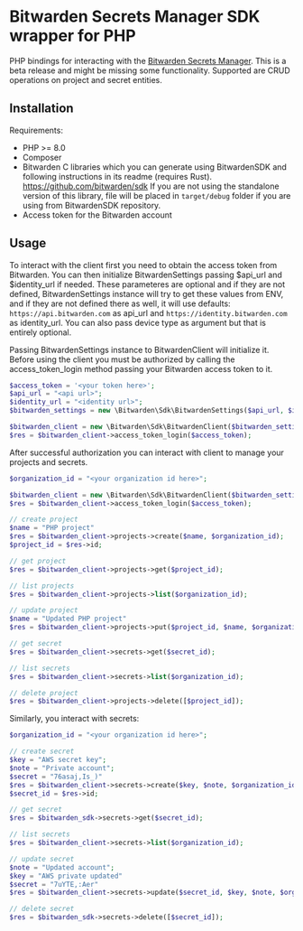 # Bitwarden Secrets Manager SDK wrapper for PHP

PHP bindings for interacting with the [Bitwarden Secrets Manager]. This is a beta release and might be missing some functionality.
Supported are CRUD operations on project and secret entities.

## Installation

Requirements:
- PHP >= 8.0
- Composer
- Bitwarden C libraries which you can generate using BitwardenSDK and following instructions in its readme (requires Rust). https://github.com/bitwarden/sdk
If you are not using the standalone version of this library, file will be placed in `target/debug` folder if you are using from BitwardenSDK repository.
- Access token for the Bitwarden account


## Usage

To interact with the client first you need to obtain the access token from Bitwarden.
You can then initialize BitwardenSettings passing $api_url and $identity_url if needed. These parameteres are
optional and if they are not defined, BitwardenSettings instance will try to get these values from ENV, and
if they are not defined there as well, it will use defaults: `https://api.bitwarden.com` as api_url and
`https://identity.bitwarden.com` as identity_url. You can also pass device type as argument but that is entirely
optional.

Passing BitwardenSettings instance to BitwardenClient will initialize it. Before using the client you must
be authorized by calling the access_token_login method passing your Bitwarden access token to it.


```php
$access_token = '<your token here>';
$api_url = "<api url>";
$identity_url = "<identity url>";
$bitwarden_settings = new \Bitwarden\Sdk\BitwardenSettings($api_url, $identity_url);

$bitwarden_client = new \Bitwarden\Sdk\BitwardenClient($bitwarden_settings);
$res = $bitwarden_client->access_token_login($access_token);
```

After successful authorization you can interact with client to manage your projects and secrets.
```php
$organization_id = "<your organization id here>";

$bitwarden_client = new \Bitwarden\Sdk\BitwardenClient($bitwarden_settings);
$res = $bitwarden_client->access_token_login($access_token);

// create project
$name = "PHP project"
$res = $bitwarden_client->projects->create($name, $organization_id);
$project_id = $res->id;

// get project
$res = $bitwarden_client->projects->get($project_id);

// list projects
$res = $bitwarden_client->projects->list($organization_id);

// update project
$name = "Updated PHP project"
$res = $bitwarden_client->projects->put($project_id, $name, $organization_id);

// get secret
$res = $bitwarden_client->secrets->get($secret_id);

// list secrets
$res = $bitwarden_client->secrets->list($organization_id);

// delete project
$res = $bitwarden_client->projects->delete([$project_id]);

```

Similarly, you interact with secrets:
```php
$organization_id = "<your organization id here>";

// create secret
$key = "AWS secret key";
$note = "Private account";
$secret = "76asaj,Is_)"
$res = $bitwarden_client->secrets->create($key, $note, $organization_id, [$project_id], $secret);
$secret_id = $res->id;

// get secret
$res = $bitwarden_sdk->secrets->get($secret_id);

// list secrets
$res = $bitwarden_client->secrets->list($organization_id);

// update secret
$note = "Updated account";
$key = "AWS private updated"
$secret = "7uYTE,:Aer"
$res = $bitwarden_client->secrets->update($secret_id, $key, $note, $organization_id, [$project_id], $secret);

// delete secret
$res = $bitwarden_sdk->secrets->delete([$secret_id]);
```


[Bitwarden Secrets Manager]: https://bitwarden.com/products/secrets-manager/
